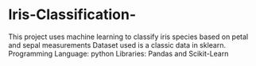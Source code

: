 # Iris-Classification-
This project uses machine learning to classify iris species based on petal and sepal measurements
Dataset used is a classic data in sklearn. 
Programming Language: python
Libraries: Pandas and Scikit-Learn


